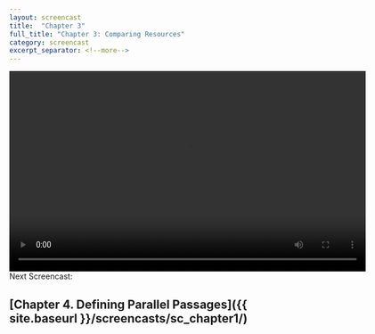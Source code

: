 ```yaml
---
layout: screencast
title:  "Chapter 3"
full_title: "Chapter 3: Comparing Resources"
category: screencast
excerpt_separator: <!--more-->
---
```


<video width="640" height="360" controls>
  <source src="http://127.0.0.1:4000/assets/video/chapter3.mp4" type="video/mp4">
  Your browser does not support the video tag.
</video>
<br>
Next Screencast:

## __[Chapter 4. Defining Parallel Passages]({{ site.baseurl }}/screencasts/sc_chapter1/)__
